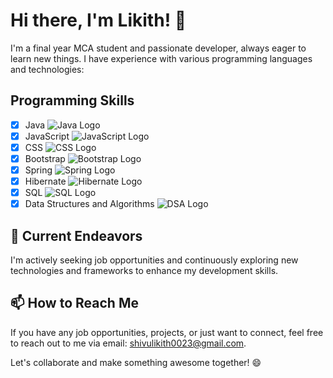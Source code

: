 # Hi there, I'm Likith! 👋

I'm a final year MCA student and passionate developer, always eager to learn new things. I have experience with various programming languages and technologies:

## Programming Skills

- [x] Java ![Java Logo](https://img.icons8.com/color/48/000000/java-coffee-cup-logo.png)
- [x] JavaScript ![JavaScript Logo](https://img.icons8.com/color/48/000000/javascript.png)
- [x] CSS ![CSS Logo](https://img.icons8.com/color/48/000000/css3.png)
- [x] Bootstrap ![Bootstrap Logo](https://img.icons8.com/color/48/000000/bootstrap.png)
- [x] Spring ![Spring Logo](https://img.icons8.com/color/48/000000/spring-logo.png)
- [x] Hibernate ![Hibernate Logo](https://img.icons8.com/color/48/000000/hibernate.png)
- [x] SQL ![SQL Logo](https://img.icons8.com/ios/50/000000/database-restore.png)
- [x] Data Structures and Algorithms ![DSA Logo](https://img.icons8.com/ios/50/000000/tree.png)

## 🚀 Current Endeavors

I'm actively seeking job opportunities and continuously exploring new technologies and frameworks to enhance my development skills.

## 📫 How to Reach Me

If you have any job opportunities, projects, or just want to connect, feel free to reach out to me via email: [shivulikith0023@gmail.com](mailto:shivulikith0023@gmail.com).

Let's collaborate and make something awesome together! 😄
